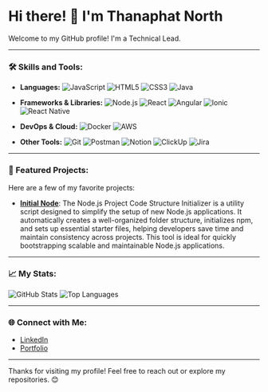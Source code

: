 # Hi there! 👋 I'm Thanaphat North

Welcome to my GitHub profile! I'm a Technical Lead.

---

### 🛠️ Skills and Tools:
- **Languages:** 
  ![JavaScript](https://img.shields.io/badge/JavaScript-F7DF1E?style=flat&logo=javascript&logoColor=black)
  ![HTML5](https://img.shields.io/badge/HTML5-E34F26?style=flat&logo=html5&logoColor=white)
  ![CSS3](https://img.shields.io/badge/CSS3-1572B6?style=flat&logo=css3&logoColor=white)
  ![Java](https://img.shields.io/badge/Java-007396?style=flat&logo=java&logoColor=white)
- **Frameworks & Libraries:**
  ![Node.js](https://img.shields.io/badge/Node.js-339933?style=flat&logo=node.js&logoColor=white)
  ![React](https://img.shields.io/badge/React-61DAFB?style=flat&logo=react&logoColor=black)
  ![Angular](https://img.shields.io/badge/Angular-DD0031?style=flat&logo=angular&logoColor=white)
  ![Ionic](https://img.shields.io/badge/Ionic-3880FF?style=flat&logo=ionic&logoColor=white)
  ![React Native](https://img.shields.io/badge/React_Native-61DAFB?style=flat&logo=react&logoColor=black)

- **DevOps & Cloud:**
  ![Docker](https://img.shields.io/badge/Docker-2496ED?style=flat&logo=docker&logoColor=white)
  ![AWS](https://img.shields.io/badge/AWS-232F3E?style=flat&logo=amazon-aws&logoColor=white)

- **Other Tools:**
  ![Git](https://img.shields.io/badge/Git-F05032?style=flat&logo=git&logoColor=white)
  ![Postman](https://img.shields.io/badge/Postman-FF6C37?style=flat&logo=postman&logoColor=white)
  ![Notion](https://img.shields.io/badge/Notion-000000?style=flat&logo=notion&logoColor=white)
  ![ClickUp](https://img.shields.io/badge/ClickUp-7B68EE?style=flat&logo=clickup&logoColor=white)
  ![Jira](https://img.shields.io/badge/Jira-0052CC?style=flat&logo=jira&logoColor=white)

---

### 🚀 Featured Projects:
Here are a few of my favorite projects:
- [**Initial Node**](https://github.com/ThanaphatNorth/initial-node-js): The Node.js Project Code Structure Initializer is a utility script designed to simplify the setup of new Node.js applications. It automatically creates a well-organized folder structure, initializes npm, and sets up essential starter files, helping developers save time and maintain consistency across projects. This tool is ideal for quickly bootstrapping scalable and maintainable Node.js applications.

---

### 📈 My Stats:
![GitHub Stats](https://github-readme-stats.vercel.app/api?username=ThanaphatNorth&show_icons=true&theme=radical)
![Top Languages](https://github-readme-stats.vercel.app/api/top-langs/?username=ThanaphatNorth&layout=compact&theme=radical)

---

### 🌐 Connect with Me:
- [LinkedIn](https://www.linkedin.com/in/thanaphat-chirutpadathorn/)
- [Portfolio](https://thanaphat-north.com/)

---

Thanks for visiting my profile! Feel free to reach out or explore my repositories. 😊
